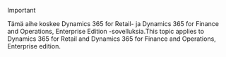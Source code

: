 > [!IMPORTANT]
> <span data-ttu-id="01310-101">Tämä aihe koskee Dynamics 365 for Retail- ja Dynamics 365 for Finance and Operations, Enterprise Edition -sovelluksia.</span><span class="sxs-lookup"><span data-stu-id="01310-101">This topic applies to Dynamics 365 for Retail and Dynamics 365 for Finance and Operations, Enterprise edition.</span></span>
